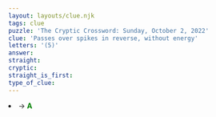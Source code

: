```yaml
---
layout: layouts/clue.njk
tags: clue
puzzle: 'The Cryptic Crossword: Sunday, October 2, 2022'
clue: 'Passes over spikes in reverse, without energy'
letters: '(5)'
answer:
straight:
cryptic:
straight_is_first:
type_of_clue:
---
```

<li><i></i>→ <span style="color:green"><b> A</b></span></li>